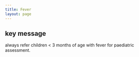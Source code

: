 ```yaml
---
title: Fever
layout: page
---
```


## key message

always refer children < 3 months of age with fever for paediatric assessment.
